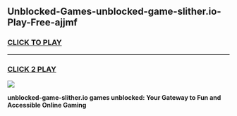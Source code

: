 
## Unblocked-Games-unblocked-game-slither.io-Play-Free-ajjmf
<h3>
<a href="https://premium76.site?title=unblocked-game-slither.io&ref=22A">CLICK TO PLAY</a></h3>
<hr>

<h3>
<a href="https://premium76.site?title=unblocked-game-slither.io&ref=22A">CLICK 2 PLAY</a>
  
</h3>

<a href="https://premium76.site?title=unblocked-game-slither.io&ref=22A"><img src="https://clearcache.store/games.png"></a>


**unblocked-game-slither.io games unblocked: Your Gateway to Fun and Accessible Online Gaming**
